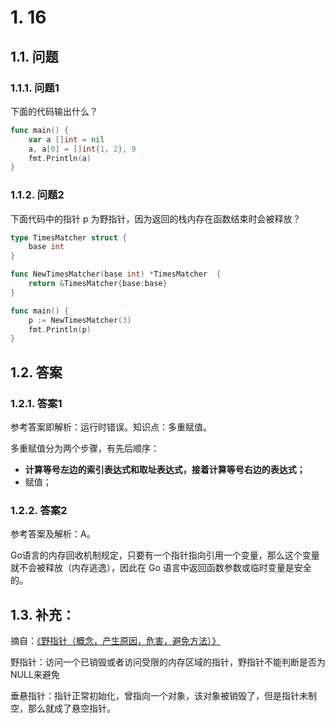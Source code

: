 # 1. 16

## 1.1. 问题

### 1.1.1. 问题1

下面的代码输出什么？

```go
func main() {
    var a []int = nil
    a, a[0] = []int{1, 2}, 9
    fmt.Println(a)
}
```


### 1.1.2. 问题2

下面代码中的指针 p 为野指针，因为返回的栈内存在函数结束时会被释放？

```go
type TimesMatcher struct {
    base int
}

func NewTimesMatcher(base int) *TimesMatcher  {
    return &TimesMatcher{base:base}
}

func main() {
    p := NewTimesMatcher(3)
    fmt.Println(p)
}
```

## 1.2. 答案

### 1.2.1. 答案1

参考答案即解析：运行时错误。知识点：多重赋值。

多重赋值分为两个步骤，有先后顺序：

* **计算等号左边的索引表达式和取址表达式，接着计算等号右边的表达式；**
* 赋值；


### 1.2.2. 答案2

参考答案及解析：A。

Go语言的内存回收机制规定，只要有一个指针指向引用一个变量，那么这个变量就不会被释放（内存逃逸），因此在 Go 语言中返回函数参数或临时变量是安全的。

## 1.3.  补充：

摘自：[《野指针（概念，产生原因，危害，避免方法）》](https://blog.csdn.net/l477918269/article/details/89949858)

野指针：访问一个已销毁或者访问受限的内存区域的指针，野指针不能判断是否为NULL来避免

垂悬指针：指针正常初始化，曾指向一个对象，该对象被销毁了，但是指针未制空，那么就成了悬空指针。
